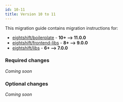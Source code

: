 ```yaml
---
id: 10-11
title: Version 10 to 11
---
```


This migration guide contains migration instructions for:

- [eightshift/boilerplate](https://github.com/infinum/eightshift-boilerplate/releases/tag/11.0.0) - **10+ --> 11.0.0**
- [eightshift/frontend-libs](https://github.com/infinum/eightshift-frontend-libs/releases/tag/9.0.0) - **8+ --> 9.0.0**
- [eightshift/libs](https://github.com/infinum/eightshift-libs/releases/tag/7.0.0) - **6+ --> 7.0.0**

### Required changes

*Coming soon*

### Optional changes

*Coming soon*
